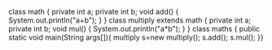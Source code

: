 class math
{
private int a;
private int b;
void add()
{
System.out.println("a+b");
}
}
class multiply extends math
{
private int a;
private int b;
void mul()
{
System.out.println("a*b");
}
}
class maths
{
public static void main(String args[]){
multiply s=new multiply();
s.add();
s.mul();
}}
